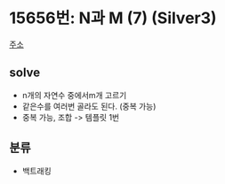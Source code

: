 # 15656번: N과 M (7) (Silver3)
[주소](https://www.acmicpc.net/problem/15656)

## solve
- n개의 자연수 중에서m개 고르기
- 같은수를 여러번 골라도 된다. (중복 가능)
- 중복 가능, 조합 -> 템플릿 1번


## 분류
- 백트래킹